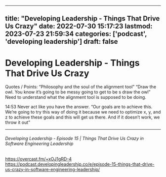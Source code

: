 
---
title: "Developing Leadership - Things That Drive Us Crazy"
date: 2022-07-30 15:17:23
lastmod: 2023-07-23 21:59:34
categories: ['podcast', 'developing leadership']
draft: false
---


# Developing Leadership - Things That Drive Us Crazy
Quotes / Points:
“Philosophy and the soul of the alignment tool”
“Draw the owl. You know it’s going to be messy going to get to be s draw the owl”
Need to understand what the alignment tool is supposed to be doing.

14:53
Never act like you have the answer. “Our goals are to achieve this. We’re going to try this way of doing it because we need to optimize x, y, and z to achieve these goals and this will get us there. And if it doesn’t work, we throw it out”

- - -
###### Developing Leadership - Episode 15 | Things That Drive Us Crazy in Software Engineering Leadership

https://overcast.fm/+xOJ1gRD-4  
https://podcast.developingleadership.co/e/episode-15-things-that-drive-us-crazy-in-software-engineering-leadership/



<!-- #public #podcast #developing leadership# -->

<!-- {BearID:78186886-6913-4814-8A85-B933503F8014-77991-00000D0B65DD4A18} -->
